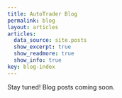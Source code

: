 ```yaml
---
title: AutoTrader Blog
permalink: blog
layout: articles
articles:
  data_source: site.posts
  show_excerpt: true
  show_readmore: true
  show_info: true
key: blog-index
---
```


Stay tuned! Blog posts coming soon. 

<!-- Looking for more posts? Go to the [Archive](blog/archive). -->
